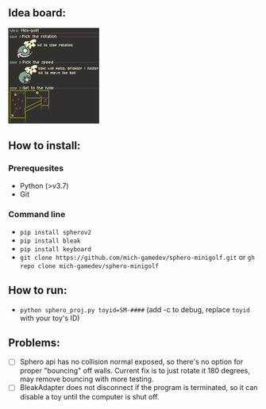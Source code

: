 ## Idea board:
![idea.png](https://github.com/mich-gamedev/sphero-minigolf/blob/main/idea.png?raw=true)

## How to install:
### Prerequesites
- Python (>v3.7)
- Git
### Command line
- `pip install spherov2`
- `pip install bleak`
- `pip install keyboard`
- `git clone https://github.com/mich-gamedev/sphero-minigolf.git` or `gh repo clone mich-gamedev/sphero-minigolf`

## How to run:
- `python sphero_proj.py toyid=SM-####` (add -c to debug, replace `toyid` with your toy's ID)

## Problems:
- [ ] Sphero api has no collision normal exposed, so there's no option for proper "bouncing" off walls. Current fix is to just rotate it 180 degrees, may remove bouncing with more testing.
- [ ] BleakAdapter does not disconnect if the program is terminated, so it can disable a toy until the computer is shut off.
